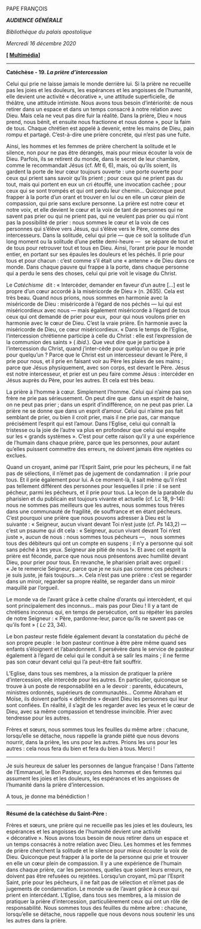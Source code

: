 PAPE FRANÇOIS

***AUDIENCE GÉNÉRALE***

*Bibliothèque du palais apostolique*

*Mercredi 16 décembre 2020*

**[ [Multimédia](http://w2.vatican.va/content/francesco/fr/events/event.dir.html/content/vaticanevents/fr/2020/12/16/udienzagenerale.html)]**

*** * ***

**Catéchèse - 19. *La prière d’intercession***

Celui qui prie ne laisse jamais le monde derrière lui. Si la prière ne recueille pas les joies et les douleurs, les espérances et les angoisses de l’humanité, elle devient une activité « décorative », une attitude superficielle, de théâtre, une attitude intimiste. Nous avons tous besoin d’intériorité: de nous retirer dans un espace et dans un temps consacré à notre relation avec Dieu. Mais cela ne veut pas dire fuir la réalité. Dans la prière, Dieu « nous prend, nous bénit, et ensuite nous fractionne et nous donne », pour la faim de tous. Chaque chrétien est appelé à devenir, entre les mains de Dieu, pain rompu et partagé. C’est-à-dire une prière concrète, qui n’est pas une fuite.

Ainsi, les hommes et les femmes de prière cherchent la solitude et le silence, non pour ne pas être dérangés, mais pour mieux écouter la voix de Dieu. Parfois, ils se retirent du monde, dans le secret de leur chambre, comme le recommandait Jésus (cf. *Mt* 6, 6), mais, où qu’ils soient, ils gardent la porte de leur cœur toujours ouverte : une porte ouverte pour ceux qui prient sans savoir qu’ils prient ; pour ceux qui ne prient pas du tout, mais qui portent en eux un cri étouffé, une invocation cachée ; pour ceux qui se sont trompés et qui ont perdu leur chemin... Quiconque peut frapper à la porte d’un orant et trouver en lui ou en elle un cœur plein de compassion, qui prie sans exclure personne. La prière est notre cœur et notre voix, et elle devient le cœur et la voix de tant de personnes qui ne savent pas prier ou qui ne prient pas, qui ne veulent pas prier ou qui n’ont pas la possibilité de prier : nous sommes le cœur et la voix de ces personnes qui s’élève vers Jésus, qui s’élève vers le Père, comme des intercesseurs. Dans la solitude, celui qui prie — que ce soit la solitude d’un long moment ou la solitude d’une petite demi-heure —   se sépare de tout et de tous pour retrouver tout et tous en Dieu. Ainsi, l’orant prie pour le monde entier, en portant sur ses épaules les douleurs et les péchés. Il prie pour tous et pour chacun : c’est comme s’il était une « antenne » de Dieu dans ce monde. Dans chaque pauvre qui frappe à la porte, dans chaque personne qui a perdu le sens des choses, celui qui prie voit le visage du Christ.

Le *Catéchisme*  dit : « Intercéder, demander en faveur d’un autre […] est le propre d’un cœur accordé à la miséricorde de Dieu » (n. 2635). Cela est très beau. Quand nous prions, nous sommes en harmonie avec la miséricorde de Dieu : miséricorde à l’égard de nos péchés — lui qui est miséricordieux avec nous — mais également miséricorde à l’égard de tous ceux qui ont demandé de prier pour eux,  pour qui nous voulons prier en harmonie avec le cœur de Dieu. C’est la vraie prière. En harmonie avec la miséricorde de Dieu, ce cœur miséricordieux. « Dans le temps de l’Eglise, l’intercession chrétienne participe à celle du Christ : elle est l’expression de la communion des saints » ( *ibid*.). Que veut dire que je participe à l’intercession du Christ, quand j’inter-cède pour quelqu’un ou que je prie pour quelqu’un ? Parce que le Christ est un intercesseur devant le Père, il prie pour nous, et il prie en faisant voir au Père les plaies de ses mains ; parce que Jésus physiquement, avec son corps, est devant le Père. Jésus est notre intercesseur, et prier est un peu faire comme Jésus : intercéder en Jésus auprès du Père, pour les autres. Et cela est très beau.

La prière à l’homme à cœur. Simplement l’homme. Celui qui n’aime pas son frère ne prie pas sérieusement. On peut dire que  dans un esprit de haine, on ne peut pas prier ; dans un esprit d’indifférence, on ne peut pas prier. La prière ne se donne que dans un esprit d’amour. Celui qui n’aime pas fait semblant de prier, ou bien il croit prier, mais il ne prie pas, car manque précisément l’esprit qui est l’amour. Dans l’Eglise, celui qui connaît la tristesse ou la joie de l’autre va plus en profondeur que celui qui enquête sur les « grands systèmes ». C’est pour cette raison qu’il y a une expérience de l’humain dans chaque prière, parce que les personnes, pour autant qu’elles puissent commettre des erreurs, ne doivent jamais être rejetées ou exclues.

Quand un croyant, animé par l’Esprit Saint, prie pour les pécheurs, il ne fait pas de sélections, il n’émet pas de jugement de condamnation : il prie pour tous. Et il prie également pour lui. A ce moment-là, il sait même qu’il n’est pas tellement différent des personnes pour lesquelles il prie : il se sent pécheur, parmi les pécheurs, et il prie pour tous. La leçon de la parabole du pharisien et du publicain est toujours vivante et actuelle (cf. Lc 18, 9-14): nous ne sommes pas meilleurs que les autres, nous sommes tous frères dans une communauté de fragilité, de souffrance et en étant pécheurs. C’est pourquoi une prière que nous pouvons adresser à Dieu est la suivante : « Seigneur, aucun vivant devant Toi n’est juste (cf. *Ps* 143,2) — c’est un psaume qui dit cela : « Seigneur, aucun vivant devant Toi n’est juste », aucun de nous : nous sommes tous pécheurs —,   nous sommes tous des débiteurs qui ont un compte en suspens ; il n’y a personne qui soit sans péché à tes yeux. Seigneur aie pitié de nous !». Et avec cet esprit la prière est féconde, parce que nous nous présentons avec humilité devant Dieu, pour prier pour tous. En revanche, le pharisien priait avec orgueil : « Je te remercie Seigneur, parce que je ne suis pas comme ces pécheurs : je suis juste, je fais toujours…». Cela n’est pas une prière : c’est se regarder dans un miroir, regarder sa propre réalité, se regarder dans un miroir maquillé par l’orgueil.

Le monde va de l’avant grâce à cette chaîne d’orants qui intercèdent, et qui sont principalement des inconnus… mais pas pour Dieu ! Il y a tant de chrétiens inconnus qui, en temps de persécution, ont su répéter les paroles de notre Seigneur : « Père, pardonne-leur, parce qu’ils ne savent pas ce qu’ils font » ( *Lc* 23, 34).

Le bon pasteur reste fidèle également devant la constatation du péché de son propre peuple : le bon pasteur continue à être père même quand ses enfants s’éloignent et l’abandonnent. Il persévère dans le service de pasteur également à l’égard de celui qui le conduit à se salir les mains ; il ne ferme pas son cœur devant celui qui l’a peut-être fait souffrir.

L’Eglise, dans tous ses membres, a la mission de pratiquer la prière d’intercession, elle intercède pour les autres. En particulier, quiconque se trouve à un poste de responsabilité en a le devoir : parents, éducateurs, ministres ordonnés, supérieurs de communautés… Comme Abraham et Moïse, ils doivent parfois « défendre » devant Dieu les personnes qui leur sont confiées. En réalité, il s’agit de les regarder avec les yeux et le cœur de Dieu, avec sa même compassion et tendresse invincible. Prier avec tendresse pour les autres.

Frères et sœurs, nous sommes tous les feuilles du même arbre : chacune, lorsqu’elle se détache, nous rappelle la grande piété que nous devons nourrir, dans la prière, les uns pour les autres. Prions les uns pour les autres : cela nous fera du bien et fera du bien à tous. Merci !

* * *

Je suis heureux de saluer les personnes de langue française ! Dans l’attente de l’Emmanuel, le Bon Pasteur, soyons des hommes et des femmes qui assument les joies et les douleurs, les espérances et les angoisses de l’humanité dans la prière d’intercession.

A tous, je donne ma bénédiction !

* * *

**Résumé de la catéchèse du Saint-Père :**

Frères et sœurs, une prière qui ne recueille pas les joies et les douleurs, les espérances et les angoisses de l’humanité devient une activité « décorative ». Nous avons tous besoin de nous retirer dans un espace et un temps consacrés à notre relation avec Dieu. Les hommes et les femmes de prière cherchent la solitude et le silence pour mieux écouter la voix de Dieu. Quiconque peut frapper à la porte de la personne qui prie et trouver en elle un cœur plein de compassion. Il y a une expérience de l’humain dans chaque prière, car les personnes, quelles que soient leurs erreurs, ne doivent pas être refusées ou rejetées. Lorsqu’un croyant, mû par l’Esprit Saint, prie pour les pécheurs, il ne fait pas de sélection et n’émet pas de jugements de condamnation. Le monde va de l’avant grâce à ceux qui prient en intercédant. L’Eglise, dans tous ses membres, a la mission de pratiquer la prière d’intercession, particulièrement ceux qui ont un rôle de responsabilité. Nous sommes tous des feuilles du même arbre : chacune, lorsqu’elle se détache, nous rappelle que nous devons nous soutenir les uns les autres dans la prière.